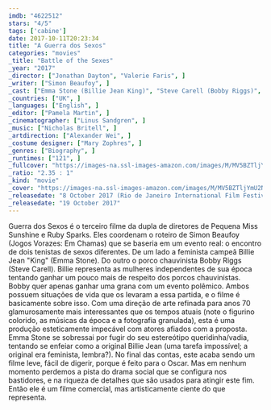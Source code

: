 ```yaml
---
imdb: "4622512"
stars: "4/5"
tags: ['cabine']
date: 2017-10-11T20:23:34
title: "A Guerra dos Sexos"
categories: "movies"
_title: "Battle of the Sexes"
_year: "2017"
_director: ["Jonathan Dayton", "Valerie Faris", ]
_writer: ["Simon Beaufoy", ]
_cast: ["Emma Stone (Billie Jean King)", "Steve Carell (Bobby Riggs)", "Andrea Riseborough (Marilyn Barnett)", "Natalie Morales (Rosie Casals)", "Sarah Silverman (Gladys Heldman)", "Bill Pullman (Jack Kramer)", "Alan Cumming (Cuthbert 'Ted' Tinling)", "Elisabeth Shue (Priscilla Riggs)", "Eric Christian Olsen (Lornie Kuhle)", ]
_countries: ["UK", ]
_languages: ["English", ]
_editor: ["Pamela Martin", ]
_cinematographer: ["Linus Sandgren", ]
_music: ["Nicholas Britell", ]
_artdirection: ["Alexander Wei", ]
_costume designer: ["Mary Zophres", ]
_genres: ["Biography", ]
_runtimes: ["121", ]
_fullcover: "https://images-na.ssl-images-amazon.com/images/M/MV5BZTljYmU2NTMtODhhNC00NjlhLWJhZTUtNDllODYyYWM4ZjA5XkEyXkFqcGdeQXVyNjM0ODk5NDY@.jpg"
_ratio: "2.35 : 1"
_kind: "movie"
_cover: "https://images-na.ssl-images-amazon.com/images/M/MV5BZTljYmU2NTMtODhhNC00NjlhLWJhZTUtNDllODYyYWM4ZjA5XkEyXkFqcGdeQXVyNjM0ODk5NDY@._V1._SX94_SY140_.jpg"
_releasedate: "8 October 2017 (Rio de Janeiro International Film Festival)"
_releasedate: "19 October 2017"
---
```

Guerra dos Sexos é o terceiro filme da dupla de diretores de Pequena Miss Sunshine e Ruby Sparks. Eles coordenam o roteiro de Simon Beaufoy (Jogos Vorazes: Em Chamas) que se baseria em um evento real: o encontro de dois tenistas de sexos diferentes. De um lado a feminista campeã Billie Jean "King" (Emma Stone). Do outro o porco chauvinista Bobby Riggs (Steve Carell). Billie representa as mulheres independentes de sua época tentando ganhar um pouco mais de respeito dos porcos chauvinistas. Bobby quer apenas ganhar uma grana com um evento polêmico. Ambos possuem situações de vida que os levaram a essa partida, e o filme é basicamente sobre isso. Com uma direção de arte refinada para anos 70 glamurosamente mais interessantes que os tempos atuais (note o figurino colorido, as músicas da época e a fotografia granulada), esta é uma produção esteticamente impecável com atores afiados com a proposta. Emma Stone se sobressai por fugir do seu estereótipo queridinha/vadia, tentando se enfeiar como a original Billie Jean (uma tarefa impossível; a original era feminista, lembra?). No final das contas, este acaba sendo um filme leve, fácil de digerir, porque é feito para o Oscar. Mas em nenhum momento perdemos a pista do drama social que se configura nos bastidores, e na riqueza de detalhes que são usados para atingir este fim. Então ele é um filme comercial, mas artisticamente ciente do que representa.

